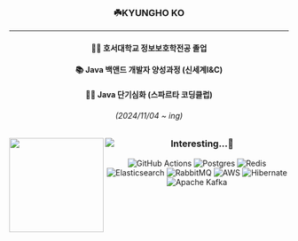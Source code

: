 <div align="center">

### ☘️KYUNGHO KO

---

  <h4>👨‍🎓 호서대학교 정보보호학전공 졸업</h4>
  <h4>📚 Java 백앤드 개발자 양성과정 (신세계I&C)</h4>
  <h4>👨‍💻 Java 단기심화 (스파르타 코딩클럽)</h4>
  <h6>(2024/11/04 ~ ing)<h6>  

</div>

<H2></H2>
<div align="center">
    
  <!-- <img align="right" src="https://user-images.githubusercontent.com/25841814/79395484-5081ae80-7fac-11ea-9e27-ac91472e31dd.png" width = 40%> -->
    
  <img align="left" src="https://github-readme-stats.vercel.app/api/top-langs/?username=yoaruku&layout=compact" height="170px"/>
  <img align="left" src="http://mazassumnida.wtf/api/v2/generate_badge?boj=rhrudgh12"/>
 
  ### Interesting...🤔
  
  ![GitHub Actions](https://img.shields.io/badge/github%20actions-%232671E5.svg?style=flat&logo=githubactions&logoColor=white)
  ![Postgres](https://img.shields.io/badge/postgres-%23316192.svg?style=flat&logo=postgresql&logoColor=white)
  ![Redis](https://img.shields.io/badge/redis-%23DD0031.svg?style=flat&logo=redis&logoColor=white)
  ![Elasticsearch](https://img.shields.io/badge/elasticsearch-%230377CC.svg?style=flat&logo=elasticsearch&logoColor=white)
  ![RabbitMQ](https://img.shields.io/badge/Rabbitmq-FF6600?style=flat&logo=rabbitmq&logoColor=white)
  ![AWS](https://img.shields.io/badge/AWS-%23FF9900.svg?style=flat&logo=amazon-aws&logoColor=white)
  ![Hibernate](https://img.shields.io/badge/Hibernate-59666C?style=flat&logo=Hibernate&logoColor=white)
  ![Apache Kafka](https://img.shields.io/badge/Apache%20Kafka-000?style=flat&logo=apachekafka)
  
  
</div>
